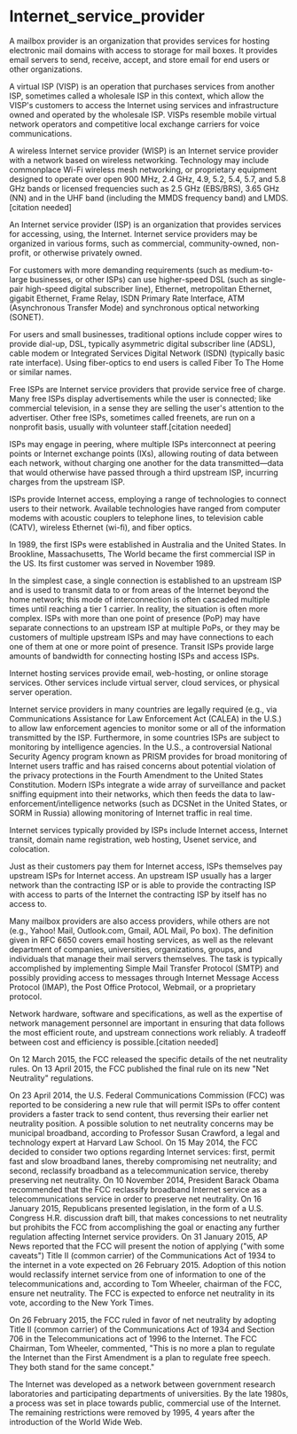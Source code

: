 # Internet_service_provider

A mailbox provider is an organization that provides services for hosting electronic mail domains with access to storage for mail boxes. It provides email servers to send, receive, accept, and store email for end users or other organizations.

A virtual ISP (VISP) is an operation that purchases services from another ISP, sometimes called a wholesale ISP in this context, which allow the VISP's customers to access the Internet using services and infrastructure owned and operated by the wholesale ISP. VISPs resemble mobile virtual network operators and competitive local exchange carriers for voice communications.

A wireless Internet service provider (WISP) is an Internet service provider with a network based on wireless networking. Technology may include commonplace Wi-Fi wireless mesh networking, or proprietary equipment designed to operate over open 900 MHz, 2.4 GHz, 4.9, 5.2, 5.4, 5.7, and 5.8 GHz bands or licensed frequencies such as 2.5 GHz (EBS/BRS), 3.65 GHz (NN) and in the UHF band (including the MMDS frequency band) and LMDS.[citation needed]

An Internet service provider (ISP) is an organization that provides services for accessing, using, the Internet. Internet service providers may be organized in various forms, such as commercial, community-owned, non-profit, or otherwise privately owned.

For customers with more demanding requirements (such as medium-to-large businesses, or other ISPs) can use higher-speed DSL (such as single-pair high-speed digital subscriber line), Ethernet, metropolitan Ethernet, gigabit Ethernet, Frame Relay, ISDN Primary Rate Interface, ATM (Asynchronous Transfer Mode) and synchronous optical networking (SONET).

For users and small businesses, traditional options include copper wires to provide dial-up, DSL, typically asymmetric digital subscriber line (ADSL), cable modem or Integrated Services Digital Network (ISDN) (typically basic rate interface). Using fiber-optics to end users is called Fiber To The Home or similar names.

Free ISPs are Internet service providers that provide service free of charge. Many free ISPs display advertisements while the user is connected; like commercial television, in a sense they are selling the user's attention to the advertiser. Other free ISPs, sometimes called freenets, are run on a nonprofit basis, usually with volunteer staff.[citation needed]

ISPs may engage in peering, where multiple ISPs interconnect at peering points or Internet exchange points (IXs), allowing routing of data between each network, without charging one another for the data transmitted—data that would otherwise have passed through a third upstream ISP, incurring charges from the upstream ISP.

ISPs provide Internet access, employing a range of technologies to connect users to their network. Available technologies have ranged from computer modems with acoustic couplers to telephone lines, to television cable (CATV), wireless Ethernet (wi-fi), and fiber optics.

In 1989, the first ISPs were established in Australia and the United States. In Brookline, Massachusetts, The World became the first commercial ISP in the US. Its first customer was served in November 1989.

In the simplest case, a single connection is established to an upstream ISP and is used to transmit data to or from areas of the Internet beyond the home network; this mode of interconnection is often cascaded multiple times until reaching a tier 1 carrier. In reality, the situation is often more complex. ISPs with more than one point of presence (PoP) may have separate connections to an upstream ISP at multiple PoPs, or they may be customers of multiple upstream ISPs and may have connections to each one of them at one or more point of presence. Transit ISPs provide large amounts of bandwidth for connecting hosting ISPs and access ISPs.

Internet hosting services provide email, web-hosting, or online storage services. Other services include virtual server, cloud services, or physical server operation.

Internet service providers in many countries are legally required (e.g., via Communications Assistance for Law Enforcement Act (CALEA) in the U.S.) to allow law enforcement agencies to monitor some or all of the information transmitted by the ISP. Furthermore, in some countries ISPs are subject to monitoring by intelligence agencies. In the U.S., a controversial National Security Agency program known as PRISM provides for broad monitoring of Internet users traffic and has raised concerns about potential violation of the privacy protections in the Fourth Amendment to the United States Constitution. Modern ISPs integrate a wide array of surveillance and packet sniffing equipment into their networks, which then feeds the data to law-enforcement/intelligence networks (such as DCSNet in the United States, or SORM in Russia) allowing monitoring of Internet traffic in real time.

Internet services typically provided by ISPs include Internet access, Internet transit, domain name registration, web hosting, Usenet service, and colocation.

Just as their customers pay them for Internet access, ISPs themselves pay upstream ISPs for Internet access. An upstream ISP usually has a larger network than the contracting ISP or is able to provide the contracting ISP with access to parts of the Internet the contracting ISP by itself has no access to.

Many mailbox providers are also access providers, while others are not (e.g., Yahoo! Mail, Outlook.com, Gmail, AOL Mail, Po box). The definition given in RFC 6650 covers email hosting services, as well as the relevant department of companies, universities, organizations, groups, and individuals that manage their mail servers themselves. The task is typically accomplished by implementing Simple Mail Transfer Protocol (SMTP) and possibly providing access to messages through Internet Message Access Protocol (IMAP), the Post Office Protocol, Webmail, or a proprietary protocol.

Network hardware, software and specifications, as well as the expertise of network management personnel are important in ensuring that data follows the most efficient route, and upstream connections work reliably. A tradeoff between cost and efficiency is possible.[citation needed]

On 12 March 2015, the FCC released the specific details of the net neutrality rules. On 13 April 2015, the FCC published the final rule on its new "Net Neutrality" regulations.

On 23 April 2014, the U.S. Federal Communications Commission (FCC) was reported to be considering a new rule that will permit ISPs to offer content providers a faster track to send content, thus reversing their earlier net neutrality position. A possible solution to net neutrality concerns may be municipal broadband, according to Professor Susan Crawford, a legal and technology expert at Harvard Law School. On 15 May 2014, the FCC decided to consider two options regarding Internet services: first, permit fast and slow broadband lanes, thereby compromising net neutrality; and second, reclassify broadband as a telecommunication service, thereby preserving net neutrality. On 10 November 2014, President Barack Obama recommended that the FCC reclassify broadband Internet service as a telecommunications service in order to preserve net neutrality. On 16 January 2015, Republicans presented legislation, in the form of a U.S. Congress H.R. discussion draft bill, that makes concessions to net neutrality but prohibits the FCC from accomplishing the goal or enacting any further regulation affecting Internet service providers. On 31 January 2015, AP News reported that the FCC will present the notion of applying ("with some caveats") Title II (common carrier) of the Communications Act of 1934 to the internet in a vote expected on 26 February 2015. Adoption of this notion would reclassify internet service from one of information to one of the telecommunications and, according to Tom Wheeler, chairman of the FCC, ensure net neutrality. The FCC is expected to enforce net neutrality in its vote, according to the New York Times.

On 26 February 2015, the FCC ruled in favor of net neutrality by adopting Title II (common carrier) of the Communications Act of 1934 and Section 706 in the Telecommunications act of 1996 to the Internet. The FCC Chairman, Tom Wheeler, commented, "This is no more a plan to regulate the Internet than the First Amendment is a plan to regulate free speech. They both stand for the same concept."

The Internet was developed as a network between government research laboratories and participating departments of universities. By the late 1980s, a process was set in place towards public, commercial use of the Internet. The remaining restrictions were removed by 1995, 4 years after the introduction of the World Wide Web.